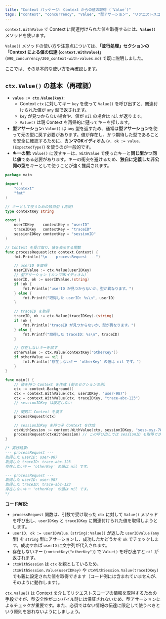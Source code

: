 ```yaml
---
title: "Context パッケージ: Context からの値の取得 (`Value`)"
tags: ["context", "concurrency", "Value", "型アサーション", "リクエストスコープ", "値伝達"]
---
```


`context.WithValue` で Context に関連付けられた値を取得するには、**`Value()`** メソッドを使います。

`Value()` メソッドの使い方や注意点については、**「並行処理」**セクションの**「Context による値の伝達 (`context.WithValue`)」** (`090_concurrency/200_context-with-values.md`) で既に説明しました。

ここでは、その基本的な使い方を再確認します。

## `ctx.Value()` の基本（再確認）

*   **`value := ctx.Value(key)`**:
    *   Context `ctx` に対してキー `key` を使って `Value()` を呼び出すと、関連付けられた値が `any` 型で返されます。
    *   `key` が見つからない場合や、値が `nil` の場合は `nil` が返ります。
    *   `Value()` は親 Context を再帰的に遡ってキーを探します。
*   **型アサーション:** `Value()` は `any` 型を返すため、通常は**型アサーション**を使って元の型に戻す必要があります。値が存在し、かつ期待した型であることを安全に確認するために、**カンマOKイディオム** (`v, ok := value.(ExpectedType)`) を使うのが一般的です。
*   **キーの型:** `Value()` に渡すキーは、`WithValue` で使ったキーと**同じ型**かつ**同じ値**である必要があります。キーの衝突を避けるため、**独自に定義した非公開の型**をキーとして使うことが強く推奨されます。

```go title="Value() と型アサーションによる値の取得"
package main

import (
	"context"
	"fmt"
)

// キーとして使うための独自型 (再掲)
type contextKey string

const (
	userIDKey    contextKey = "userID"
	traceIDKey   contextKey = "traceID"
	sessionIDKey contextKey = "sessionID"
)

// Context を受け取り、値を表示する関数
func processRequest(ctx context.Context) {
	fmt.Println("\n--- processRequest ---")

	// userID を取得
	userIDValue := ctx.Value(userIDKey)
	// 型アサーション (カンマOKイディオム)
	userID, ok := userIDValue.(string)
	if !ok {
		fmt.Println("userID が見つからないか、型が異なります。")
	} else {
		fmt.Printf("取得した userID: %s\n", userID)
	}

	// traceID を取得
	traceID, ok := ctx.Value(traceIDKey).(string)
	if !ok {
		fmt.Println("traceID が見つからないか、型が異なります。")
	} else {
		fmt.Printf("取得した traceID: %s\n", traceID)
	}

	// 存在しないキーを試す
	otherValue := ctx.Value(contextKey("otherKey"))
	if otherValue == nil {
		fmt.Println("存在しないキー 'otherKey' の値は nil です。")
	}
}

func main() {
	// 値を持つ Context を作成 (前のセクションの例)
	ctx := context.Background()
	ctx = context.WithValue(ctx, userIDKey, "user-987")
	ctx = context.WithValue(ctx, traceIDKey, "trace-abc-123")
	// sessionIDKey は設定しない

	// 関数に Context を渡す
	processRequest(ctx)

	// sessionIDKey を持つ子 Context を作成
	ctxWithSession := context.WithValue(ctx, sessionIDKey, "sess-xyz-789")
	processRequest(ctxWithSession) // この呼び出しでは sessionID も取得できるはず
}

/* 実行結果:
--- processRequest ---
取得した userID: user-987
取得した traceID: trace-abc-123
存在しないキー 'otherKey' の値は nil です。

--- processRequest ---
取得した userID: user-987
取得した traceID: trace-abc-123
存在しないキー 'otherKey' の値は nil です。
*/
```

**コード解説:**

*   `processRequest` 関数は、引数で受け取った `ctx` に対して `Value()` メソッドを呼び出し、`userIDKey` と `traceIDKey` に関連付けられた値を取得しようとします。
*   `userID, ok := userIDValue.(string)`: `Value()` が返した `userIDValue` (`any` 型) を `string` 型にアサーションし、成功したかどうかを `ok` でチェックします。成功すれば `userID` に文字列が代入されます。
*   存在しないキー (`contextKey("otherKey")`) で `Value()` を呼び出すと `nil` が返されます。
*   `ctxWithSession` は `ctx` を親としているため、`ctxWithSession.Value(userIDKey)` や `ctxWithSession.Value(traceIDKey)` でも親に設定された値を取得できます（コード例には含まれていませんが、そのように動作します）。

`ctx.Value()` は Context を介してリクエストスコープの情報を取得するための手段ですが、型安全性がコンパイル時には保証されないため、型アサーションによるチェックが重要です。また、必須ではない情報の伝達に限定して使うべきという原則を忘れないようにしましょう。